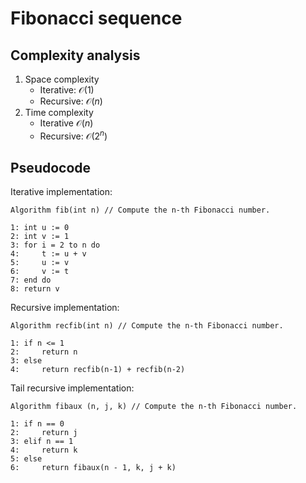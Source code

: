 # Fibonacci sequence

## Complexity analysis

1. Space complexity
    - Iterative: $\mathcal{O}(1)$
    - Recursive: $\mathcal{O}(n)$
2. Time complexity
    - Iterative $\mathcal{O}(n)$
    - Recursive: $\mathcal{O}(2^n)$

## Pseudocode

Iterative implementation:

```
Algorithm fib(int n) // Compute the n-th Fibonacci number.

1: int u := 0
2: int v := 1
3: for i = 2 to n do   
4:     t := u + v
5:     u := v
6:     v := t
7: end do
8: return v
```

Recursive implementation:

```
Algorithm recfib(int n) // Compute the n-th Fibonacci number.

1: if n <= 1
2:     return n
3: else
4:     return recfib(n-1) + recfib(n-2)
```

Tail recursive implementation:

```
Algorithm fibaux (n, j, k) // Compute the n-th Fibonacci number.

1: if n == 0
2:     return j
3: elif n == 1
4:     return k
5: else
6:     return fibaux(n - 1, k, j + k)
```